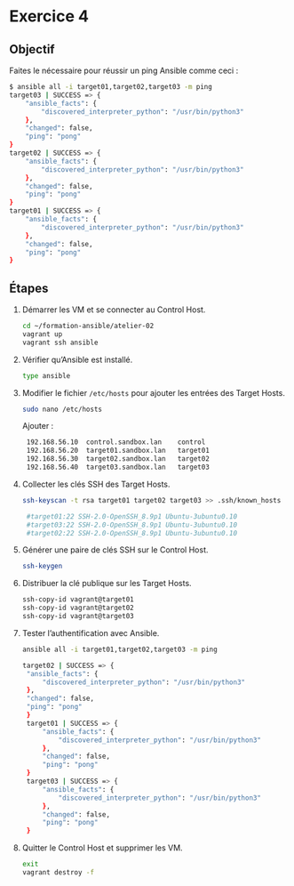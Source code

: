 
# Exercice 4

## Objectif
Faites le nécessaire pour réussir un ping Ansible comme ceci :

```bash
$ ansible all -i target01,target02,target03 -m ping
target03 | SUCCESS => {
    "ansible_facts": {
        "discovered_interpreter_python": "/usr/bin/python3"
    },
    "changed": false,
    "ping": "pong"
}
target02 | SUCCESS => {
    "ansible_facts": {
        "discovered_interpreter_python": "/usr/bin/python3"
    },
    "changed": false,
    "ping": "pong"
}
target01 | SUCCESS => {
    "ansible_facts": {
        "discovered_interpreter_python": "/usr/bin/python3"
    },
    "changed": false,
    "ping": "pong"
}
```

## Étapes

1. Démarrer les VM et se connecter au Control Host.
   ```bash
   cd ~/formation-ansible/atelier-02
   vagrant up
   vagrant ssh ansible
   ```
2. Vérifier qu’Ansible est installé.
   ```bash
   type ansible
   ```
3. Modifier le fichier `/etc/hosts` pour ajouter les entrées des Target Hosts.
   ```bash
   sudo nano /etc/hosts
   ```
   Ajouter :
   ```bash
    192.168.56.10  control.sandbox.lan    control
    192.168.56.20  target01.sandbox.lan   target01
    192.168.56.30  target02.sandbox.lan   target02
    192.168.56.40  target03.sandbox.lan   target03
   ```
4. Collecter les clés SSH des Target Hosts.
   ```bash
   ssh-keyscan -t rsa target01 target02 target03 >> .ssh/known_hosts
   ```
   ```bash
    #target01:22 SSH-2.0-OpenSSH_8.9p1 Ubuntu-3ubuntu0.10
    #target03:22 SSH-2.0-OpenSSH_8.9p1 Ubuntu-3ubuntu0.10
    #target02:22 SSH-2.0-OpenSSH_8.9p1 Ubuntu-3ubuntu0.10
   ```
5. Générer une paire de clés SSH sur le Control Host.
   ```bash
   ssh-keygen
   ```
6. Distribuer la clé publique sur les Target Hosts.
   ```bash
   ssh-copy-id vagrant@target01
   ssh-copy-id vagrant@target02
   ssh-copy-id vagrant@target03
   ```
7. Tester l’authentification avec Ansible.
   ```bash
   ansible all -i target01,target02,target03 -m ping
   ```
   ```bash
   target02 | SUCCESS => {
    "ansible_facts": {
        "discovered_interpreter_python": "/usr/bin/python3"
    },
    "changed": false,
    "ping": "pong"
    }
    target01 | SUCCESS => {
        "ansible_facts": {
            "discovered_interpreter_python": "/usr/bin/python3"
        },
        "changed": false,
        "ping": "pong"
    }
    target03 | SUCCESS => {
        "ansible_facts": {
            "discovered_interpreter_python": "/usr/bin/python3"
        },
        "changed": false,
        "ping": "pong"
    }
   ```
8. Quitter le Control Host et supprimer les VM.
    ```bash
    exit
    vagrant destroy -f
    ```


